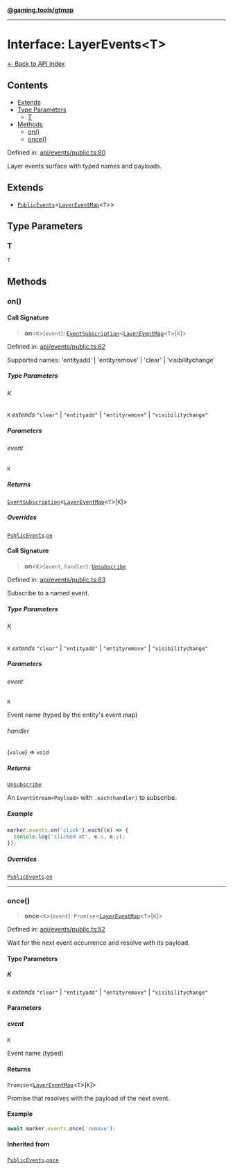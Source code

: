 [**@gaming.tools/gtmap**](README.md)

***

# Interface: LayerEvents\<T\>

[← Back to API index](./README.md)

## Contents

- [Extends](#extends)
- [Type Parameters](#type-parameters)
  - [T](#t)
- [Methods](#methods)
  - [on()](#on)
  - [once()](#once)

Defined in: [api/events/public.ts:80](https://github.com/gamingtools/gt-map/blob/a614a9d52dc2e3002effbc8d9f1a71b2ca6e5b74/packages/gtmap/src/api/events/public.ts#L80)

Layer events surface with typed names and payloads.

## Extends

- [`PublicEvents`](Interface.PublicEvents.md)\<[`LayerEventMap`](Interface.LayerEventMap.md)\<`T`\>\>

## Type Parameters

### T

`T`

## Methods

### on()

#### Call Signature

> **on**\<`K`\>(`event`): [`EventSubscription`](Interface.EventSubscription.md)\<[`LayerEventMap`](Interface.LayerEventMap.md)\<`T`\>\[`K`\]\>

Defined in: [api/events/public.ts:82](https://github.com/gamingtools/gt-map/blob/a614a9d52dc2e3002effbc8d9f1a71b2ca6e5b74/packages/gtmap/src/api/events/public.ts#L82)

Supported names: 'entityadd' | 'entityremove' | 'clear' | 'visibilitychange'

##### Type Parameters

###### K

`K` *extends* `"clear"` \| `"entityadd"` \| `"entityremove"` \| `"visibilitychange"`

##### Parameters

###### event

`K`

##### Returns

[`EventSubscription`](Interface.EventSubscription.md)\<[`LayerEventMap`](Interface.LayerEventMap.md)\<`T`\>\[`K`\]\>

##### Overrides

[`PublicEvents`](Interface.PublicEvents.md).[`on`](Interface.PublicEvents.md#on)

#### Call Signature

> **on**\<`K`\>(`event`, `handler`): [`Unsubscribe`](TypeAlias.Unsubscribe.md)

Defined in: [api/events/public.ts:83](https://github.com/gamingtools/gt-map/blob/a614a9d52dc2e3002effbc8d9f1a71b2ca6e5b74/packages/gtmap/src/api/events/public.ts#L83)

Subscribe to a named event.

##### Type Parameters

###### K

`K` *extends* `"clear"` \| `"entityadd"` \| `"entityremove"` \| `"visibilitychange"`

##### Parameters

###### event

`K`

Event name (typed by the entity's event map)

###### handler

(`value`) => `void`

##### Returns

[`Unsubscribe`](TypeAlias.Unsubscribe.md)

An `EventStream<Payload>` with `.each(handler)` to subscribe.

##### Example

```ts
marker.events.on('click').each((e) => {
  console.log('clicked at', e.x, e.y);
});
```

##### Overrides

[`PublicEvents`](Interface.PublicEvents.md).[`on`](Interface.PublicEvents.md#on)

***

### once()

> **once**\<`K`\>(`event`): `Promise`\<[`LayerEventMap`](Interface.LayerEventMap.md)\<`T`\>\[`K`\]\>

Defined in: [api/events/public.ts:52](https://github.com/gamingtools/gt-map/blob/a614a9d52dc2e3002effbc8d9f1a71b2ca6e5b74/packages/gtmap/src/api/events/public.ts#L52)

Wait for the next event occurrence and resolve with its payload.

#### Type Parameters

##### K

`K` *extends* `"clear"` \| `"entityadd"` \| `"entityremove"` \| `"visibilitychange"`

#### Parameters

##### event

`K`

Event name (typed)

#### Returns

`Promise`\<[`LayerEventMap`](Interface.LayerEventMap.md)\<`T`\>\[`K`\]\>

Promise that resolves with the payload of the next event.

#### Example

```ts
await marker.events.once('remove');
```

#### Inherited from

[`PublicEvents`](Interface.PublicEvents.md).[`once`](Interface.PublicEvents.md#once)
